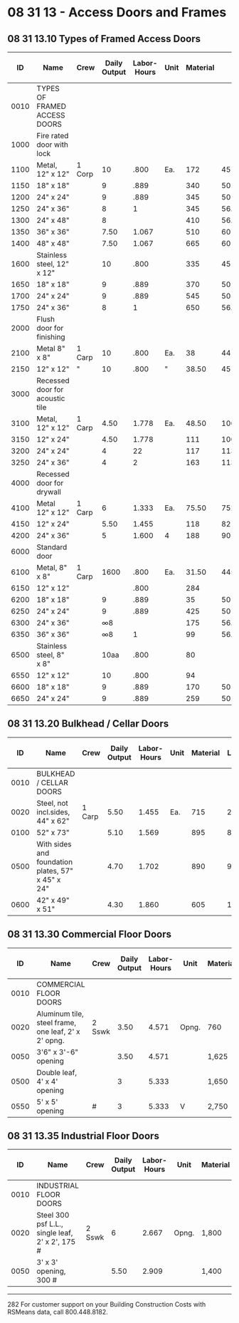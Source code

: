 # 08 31 13 - Access Doors and Frames

## 08 31 13.10 Types of Framed Access Doors

| ID    | Name                                              | Crew    | Daily Output | Labor-Hours | Unit    | Material | Labor      | Equipment | Total     | Total Incl O&P |
|-------|---------------------------------------------------|---------|-------------|-------------|---------|----------|------------|-----------|-----------|----------------|
| 0010  | TYPES OF FRAMED ACCESS DOORS                      |         |             |             |         |          |            |           |           |                |
| 1000  | Fire rated door with lock                         |         |             |             |         |          |            |           |           |                |
| 1100  | Metal, 12" x 12"                                  | 1 Corp  | 10          | .800        | Ea.     | 172      | 45         |           | 217       | 256            |
| 1150  | 18" x 18"                                         |         | 9           | .889        |         | 340      | 50         |           | 390       | 450            |
| 1200  | 24" x 24"                                         |         | 9           | .889        |         | 345      | 50         |           | 395       | 455            |
| 1250  | 24" x 36"                                         |         | 8           | 1           |         | 345      | 56.50      |           | 401.50    | 465            |
| 1300  | 24" x 48"                                         |         | 8           |             |         | 410      | 56.50      |           | 466.50    | 535            |
| 1350  | 36" x 36"                                         |         | 7.50        | 1.067       |         | 510      | 60         |           | 570       | 650            |
| 1400  | 48" x 48"                                         |         | 7.50        | 1.067       |         | 665      | 60         |           | 725       | 820            |
| 1600  | Stainless steel, 12" x 12"                        |         | 10          | .800        |         | 335      | 45         |           | 380       | 435            |
| 1650  | 18" x 18"                                         |         | 9           | .889        |         | 370      | 50         |           | 420       | 480            |
| 1700  | 24" x 24"                                         |         | 9           | .889        |         | 545      | 50         |           | 595       | 675            |
| 1750  | 24" x 36"                                         |         | 8           | 1           |         | 650      | 56.50      |           | 706.50    | 800            |
| 2000  | Flush door for finishing                          |         |             |             |         |          |            |           |           |                |
| 2100  | Metal 8" x 8"                                     | 1 Carp  | 10          | .800        | Ea.     | 38       | 44         |           | 83        | 109            |
| 2150  | 12" x 12"                                         | "       | 10          | .800        | "       | 38.50    | 45         |           | 83.50     | 109            |
| 3000  | Recessed door for acoustic tile                   |         |             |             |         |          |            |           |           |                |
| 3100  | Metal, 12" x 12"                                  | 1 Carp  | 4.50        | 1.778       | Ea.     | 48.50    | 100        |           | 148.50    | 203            |
| 3150  | 12" x 24"                                         |         | 4.50        | 1.778       |         | 111      | 100        |           | 211       | 271            |
| 3200  | 24" x 24"                                         |         | 4           | 22          |         | 117      | 113        |           | 230       | 297            |
| 3250  | 24" x 36"                                         |         | 4           | 2           |         | 163      | 113        |           | 276       | 345            |
| 4000  | Recessed door for drywall                         |         |             |             |         |          |            |           |           |                |
| 4100  | Metal 12" x 12"                                   | 1 Carp  | 6           | 1.333       | Ea.     | 75.50    | 752        |           | 150.50    | 195            |
| 4150  | 12" x 24"                                         |         | 5.50        | 1.455       |         | 118      | 82         |           | 200       | 252            |
| 4200  | 24" x 36"                                         |         | 5           | 1.600       | 4       | 188      | 90         |           | 278       | 340            |
| 6000  | Standard door                                     |         |             |             |         |          |            |           |           |                |
| 6100  | Metal, 8" x 8"                                    | 1 Carp  | 1600        | .800        | Ea.     | 31.50    | 4455555555 |           | 76.50     | 102            |
| 6150  | 12" x 12"                                         |         |             | .800        |         | 284      |            |           | 329       | 375            |
| 6200  | 18" x 18"                                         |         | 9           | .889        |         | 35       | 50         |           | 85        | 113            |
| 6250  | 24" x 24"                                         |         | 9           | .889        |         | 425      | 50         |           | 475       | 545            |
| 6300  | 24" x 36"                                         |         | ∞8          |             |         | 175      | 56.50      |           | 231.50    | 276            |
| 6350  | 36" x 36"                                         |         | ∞8          | 1           |         | 99       | 56.50      |           | 155.50    | 193            |
| 6500  | Stainless steel, 8" x 8"                          |         | 10aa        | .800        |         | 80       |            |           | 125       | 155            |
| 6550  | 12" x 12"                                         |         | 10          | .800        |         | 94       |            |           | 139       | 170            |
| 6600  | 18" x 18"                                         |         | 9           | .889        |         | 170      | 50         |           | 220       | 262            |
| 6650  | 24" x 24"                                         |         | 9           | .889        |         | 259      | 50         |           | 309       | 360            |

## 08 31 13.20 Bulkhead / Cellar Doors

| ID    | Name                                                        | Crew    | Daily Output | Labor-Hours | Unit    | Material | Labor | Equipment | Total   | Total Incl O&P |
|-------|-------------------------------------------------------------|---------|-------------|-------------|---------|----------|-------|-----------|---------|----------------|
| 0010  | BULKHEAD / CELLAR DOORS                                     |         |             |             |         |          |       |           |         |                |
| 0020  | Steel, not incl.sides, 44" x 62"                            | 1 Carp  | 5.50        | 1.455       | Ea.     | 715      | 2825  |           | 797     | 910            |
| 0100  | 52" x 73"                                                   |         | 5.10        | 1.569       |         | 895      | 88.50 |           | 983.50  | 1,125          |
| 0500  | With sides and foundation plates, 57" x 45" x 24"           |         | 4.70        | 1.702       |         | 890      | 96    |           | 986     | 1,125          |
| 0600  | 42" x 49" x 51"                                             |         | 4.30        | 1.860       |         | 605      | 105   |           | 710     | 820            |

## 08 31 13.30 Commercial Floor Doors

| ID    | Name                                                        | Crew    | Daily Output | Labor-Hours | Unit    | Material | Labor | Equipment | Total   | Total Incl O&P |
|-------|-------------------------------------------------------------|---------|-------------|-------------|---------|----------|-------|-----------|---------|----------------|
| 0010  | COMMERCIAL FLOOR DOORS                                      |         |             |             |         |          |       |           |         |                |
| 0020  | Aluminum tile, steel frame, one leaf, 2' x 2' opng.         | 2 Sswk  | 3.50        | 4.571       | Opng.   | 760      | 283   |           | 1,043   | 1,275          |
| 0050  | 3'6" x 3'-6" opening                                        |         | 3.50        | 4.571       |         | 1,625    | 283   |           | 1,908   | 2,200          |
| 0500  | Double leaf, 4' x 4' opening                                |         | 3           | 5.333       |         | 1,650    | 330   |           | 1,980   | 2,325          |
| 0550  | 5' x 5' opening                                             | #       | 3           | 5.333       | V       | 2,750    | 330   |           | 3,080   | 3,525          |

## 08 31 13.35 Industrial Floor Doors

| ID    | Name                                                        | Crew    | Daily Output | Labor-Hours | Unit    | Material | Labor | Equipment | Total   | Total Incl O&P |
|-------|-------------------------------------------------------------|---------|-------------|-------------|---------|----------|-------|-----------|---------|----------------|
| 0010  | INDUSTRIAL FLOOR DOORS                                      |         |             |             |         |          |       |           |         |                |
| 0020  | Steel 300 psf L.L., single leaf, 2' x 2', 175 #             | 2 Sswk  | 6           | 2.667       | Opng.   | 1,800    | 165   |           | 1,965   | 2,229          |
| 0050  | 3' x 3' opening, 300 #                                      |         | 5.50        | 2.909       |         | 1,400    | 180   |           | 1,580   | 1,829          |

---

282 For customer support on your Building Construction Costs with RSMeans data, call 800.448.8182.
